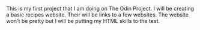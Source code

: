 This is my first project that I am doing on The Odin Project. I will be creating a basic recipes website. Their will be links to a few websites. The website won't be pretty but I will be putting my HTML skills to the test.

